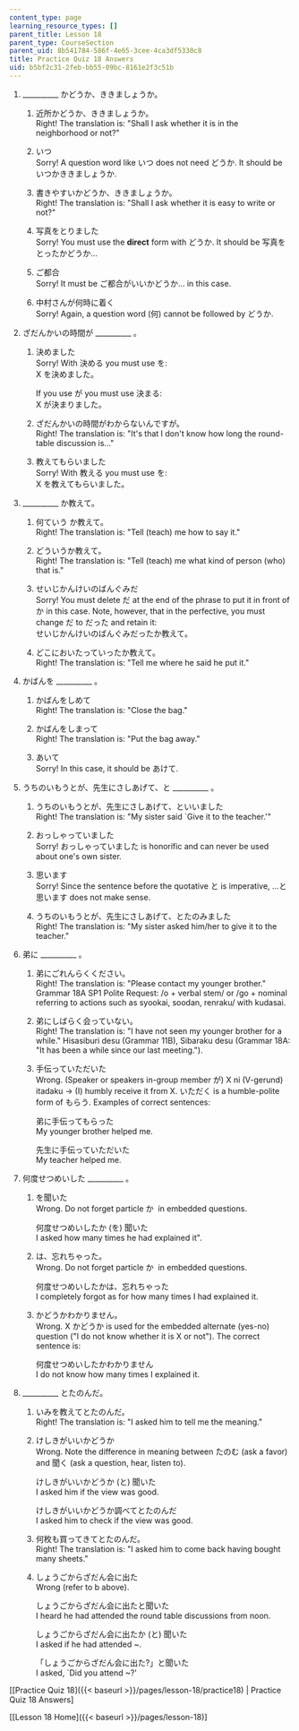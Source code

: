 ```yaml
---
content_type: page
learning_resource_types: []
parent_title: Lesson 18
parent_type: CourseSection
parent_uid: 8b541784-586f-4e65-3cee-4ca3df5330c8
title: Practice Quiz 18 Answers
uid: b5bf2c31-2feb-bb55-09bc-8161e2f3c51b
---
```


1.  \_\_\_\_\_\_\_\_\_\_ かどうか、ききましょうか。
    
    1.  近所かどうか、ききましょうか。  
        Right! The translation is: "Shall I ask whether it is in the neighborhood or not?"
        
    2.  いつ  
        Sorry! A question word like いつ does not need どうか. It should be いつかききましょうか.
        
    3.  書きやすいかどうか、ききましょうか。  
        Right! The translation is: "Shall I ask whether it is easy to write or not?"
        
    4.  写真をとりました  
        Sorry! You must use the **direct** form with どうか. It should be 写真をとったかどうか…
        
    5.  ご都合  
        Sorry! It must be ご都合がいいかどうか… in this case.
        
    6.  中村さんが何時に着く  
        Sorry! Again, a question word (何) cannot be followed by どうか.
        
2.  ざだんかいの時間が \_\_\_\_\_\_\_\_\_\_ 。
    
    1.  決めました  
        Sorry! With 決める you must use を:  
        X を決めました。
        
        If you use が you must use 決まる:  
        X が決まりました。
        
    2.  ざだんかいの時間がわからないんですが。  
        Right! The translation is: "It's that I don't know how long the round-table discussion is..."
        
    3.  教えてもらいました  
        Sorry! With 教える you must use を:  
        X を教えてもらいました。
        
3.  \_\_\_\_\_\_\_\_\_\_ か教えて。
    
    1.  何ていう か教えて。  
        Right! The translation is: "Tell (teach) me how to say it."
        
    2.  どういうか教えて。  
        Right! The translation is: "Tell (teach) me what kind of person (who) that is."
        
    3.  せいじかんけいのばんぐみだ  
        Sorry! You must delete だ at the end of the phrase to put it in front of か in this case. Note, however, that in the perfective, you must change だ to だった and retain it:  
        せいじかんけいのばんぐみだったか教えて。
        
    4.  どこにおいたっていったか教えて。  
        Right! The translation is: "Tell me where he said he put it."
        
4.  かばんを \_\_\_\_\_\_\_\_\_\_ 。
    
    1.  かばんをしめて  
        Right! The translation is: "Close the bag."
        
    2.  かばんをしまって  
        Right! The translation is: "Put the bag away."
        
    3.  あいて  
        Sorry! In this case, it should be あけて.
        
5.  うちのいもうとが、先生にさしあげて、と \_\_\_\_\_\_\_\_\_\_ 。
    
    1.  うちのいもうとが、先生にさしあげて、といいました  
        Right! The translation is: "My sister said &grave;Give it to the teacher.'"
        
    2.  おっしゃっていました  
        Sorry! おっしゃっていました is honorific and can never be used about one's own sister.
        
    3.  思います  
        Sorry! Since the sentence before the quotative と is imperative, …と思います does not make sense.
        
    4.  うちのいもうとが、先生にさしあげて、とたのみました  
        Right! The translation is: "My sister asked him/her to give it to the teacher."
        
6.  弟に \_\_\_\_\_\_\_\_\_\_ 。
    
    1.  弟にごれんらくください。  
        Right! The translation is: "Please contact my younger brother." Grammar 18A SP1 Polite Request: /o + verbal stem/ or /go + nominal referring to actions such as syookai, soodan, renraku/ with kudasai.
        
    2.  弟にしばらく会っていない。  
        Right! The translation is: "I have not seen my younger brother for a while." Hisasiburi desu (Grammar 11B), Sibaraku desu (Grammar 18A: "It has been a while since our last meeting.").
        
    3.  手伝っていただいた  
        Wrong. (Speaker or speakers in-group member が) X ni (V-gerund) itadaku → (I) humbly receive it from X. いただく is a humble-polite form of もらう. Examples of correct sentences:
        
        弟に手伝ってもらった  
        My younger brother helped me.
        
        先生に手伝っていただいた  
        My teacher helped me.
        
7.  何度せつめいした \_\_\_\_\_\_\_\_\_\_ 。
    
    1.  を聞いた  
        Wrong. Do not forget particle か  in embedded questions.
        
        何度せつめいしたか (を) 聞いた  
        I asked how many times he had explained it".
        
    2.  は、忘れちゃった。  
        Wrong. Do not forget particle か  in embedded questions.
        
        何度せつめいしたかは、忘れちゃった  
        I completely forgot as for how many times I had explained it.
        
    3.  かどうかわかりません。  
        Wrong. X かどうか is used for the embedded alternate (yes-no) question ("I do not know whether it is X or not"). The correct sentence is:
        
        何度せつめいしたかわかりません  
        I do not know how many times I explained it.
        
8.  \_\_\_\_\_\_\_\_\_\_ とたのんだ。
    
    1.  いみを教えてとたのんだ。  
        Right! The translation is: "I asked him to tell me the meaning."
        
    2.  けしきがいいかどうか  
        Wrong. Note the difference in meaning between たのむ (ask a favor) and 聞く (ask a question, hear, listen to).
        
        けしきがいいかどうか (と) 聞いた  
        I asked him if the view was good.
        
        けしきがいいかどうか調べてとたのんだ  
        I asked him to check if the view was good.
        
    3.  何枚も買ってきてとたのんだ。  
        Right! The translation is: "I asked him to come back having bought many sheets."
        
    4.  しょうごからざだん会に出た  
        Wrong (refer to b above).
        
        しょうごからざだん会に出たと聞いた  
        I heard he had attended the round table discussions from noon.
        
        しょうごからざだん会に出たか (と) 聞いた   
        I asked if he had attended ~.
        
        「しょうごからざだん会に出た?」と聞いた   
        I asked, &grave;Did you attend ~?'
        

\[[Practice Quiz 18]({{< baseurl >}}/pages/lesson-18/practice18) | Practice Quiz 18 Answers\]

\[[Lesson 18 Home]({{< baseurl >}}/pages/lesson-18)\]